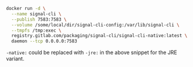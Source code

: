 ```sh
docker run -d \
  --name signal-cli \
  --publish 7583:7583 \
  --volume /some/local/dir/signal-cli-config:/var/lib/signal-cli \
  --tmpfs /tmp:exec \
  registry.gitlab.com/packaging/signal-cli/signal-cli-native:latest \
  daemon --tcp 0.0.0.0:7583
```

`-native:` could be replaced with `-jre:` in the above snippet for the JRE variant.
